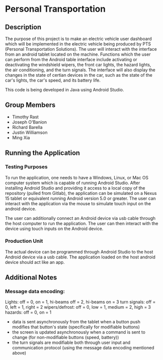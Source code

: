 Personal Transportation
=======

Description
-----------

The purpose of this project is to make an electric vehicle user dashboard which 
will be implemented in the electric vehicle being produced by PTS (Personal 
Transportation Solutions). The user will interact with the interface from an 
android tablet located on the machine. Functions which the user can perform from
the Android table interface include activating or deactivating the windshield 
wipers, the front car lights, the hazard lights, the air conditioning, and the 
turn signals. The interface will also display the changes in the state of 
certian devices in the car, such as the state of the car's lights, the car's 
speed, and its battery life.

This code is being developed in Java using Android Studio.

Group Members
-----------

* Timothy Rast
* Joseph O'Banion
* Richard Barella
* Justin Williamson
* Ming Xia

Running the Application
-----------

### Testing Purposes

To run the application, one needs to have a Windows, Linux, or Mac OS computer 
system which is capable of running Android Studio. After installing 
Android Studio and providing it access to a local copy of the repository (pulled
from Gitlab), the application can be simulated on a Nexus 15 tablet or 
equivalent running Android version 5.0 or greater. The user can interact with 
the application via the mouse to simulate touch input on the android device.

The user can additionally connect an Android device via usb cable through the 
host computer to run the application. The user can then interact with the device 
using touch inputs on the Android device.

### Production Unit

The actual device can be programmed through Android Studio to the host Android 
device via a usb cable. The application loaded on the host android device 
should act like an app. 

Additional Notes
-----------

### Message data encoding:


Lights: off = 0, on = 1, hi-beams off = 2, hi-beams on = 3
turn signals: off = 0, left = 1, right = 2
wipers/defrost: off = 0, low = 1, medium = 2, high = 3
hazards: off = 0, on = 1

- data is sent asynchronously from the tablet when a button push modifies that button's state (specifically for modifiable buttons)
- the screen is updated asynchronously when a command is sent to change (for non-modifiable buttons (speed, battery))
- the turn signals are modifiable both through user input and communication protocol (using the message data encoding mentioned above)
